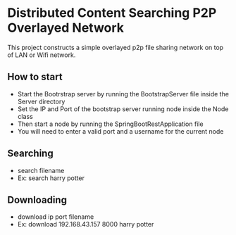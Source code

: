 # Distributed Content Searching P2P Overlayed Network

This project constructs a simple overlayed p2p file sharing network on top of LAN or Wifi network. 
## How to start
* Start the Bootrstrap server  by running the BootstrapServer file inside the Server directory
* Set the IP and Port of the bootstrap server running node inside the Node class
* Then start a node by running the SpringBootRestApplication file
* You will need to enter a valid port and a username for the current node

## Searching
* search filename
* Ex: search harry potter

## Downloading
* download ip port filename
* Ex: download 192.168.43.157 8000 harry potter